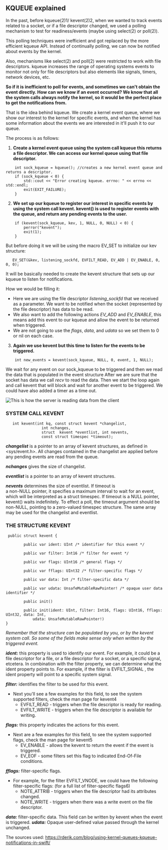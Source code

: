 ## KQUEUE explained
In the past, before kqueue(2)1/ kevent(2)2, when we wanted to track events related to a socket, or if a file descriptor changed, 
we used a polling mechanism to test for readiness/events (maybe using select(2) or poll(2)).

This polling techniques were inefficient and got replaced by the more efficient kqueue API. 
Instead of continually polling, we can now be notified about events by the kernel.

Also, mechanisms like select(2) and poll(2) were restricted to work with file descriptors. 
kqueue increases the range of operating systems events to monitor not only for file descriptors but also elements like signals, timers, network devices, etc.


**So if it is inefficient to poll for events, and sometimes we can't obtain the event directly. 
How can we know if an event occurred?
We know that all the system calls always notify the kernel, so it would be the perfect place to get the notifications from.**

That is the idea behind kqueue. We create a kernel event queue, where we show our interest to the kernel for specific events, 
and when the kernel has some information about the events we are interested in it'll push it to our queue.

The process is as follows:

1. **Create a kernel event queue using the system call kqueue this returns a file descriptor. We can access our kernel queue using that file descriptor.**
```
    int sock_kqueue = kqueue(); //creates a new kernel event queue and returns a descriptor.
    if (sock_kqueue < 0) {
        std::cout << "Error creating kqueue. errno: " << errno << std::endl;
        exit(EXIT_FAILURE);
    }
```
2. **We set up our kqueue to register our interest in specific events by using the system call kevent.
 kevent() is used to register events with the queue, and return any	pending events	to the user.**
```
    if (kevent(sock_kqueue, kev, 1, NULL, 0, NULL) < 0) {
        perror("kevent");
        exit(1);
    }
```
But before doing it we will be using the macro EV_SET to initialize our kev structure:
```
   EV_SET(&kev, listening_sockfd, EVFILT_READ, EV_ADD | EV_ENABLE, 0, 0, 0);
```
It will be basically  needed to create the kevent structure that sets up our kqueue to listen for notifications. 

How we would be filling it:
- Here we are using the file descriptor _listening_sockfd_ that we received as a parameter.
      We want to be notified when the socket (represented by the file descriptor) has data to be read. 
- We also want to add the following actions _EV_ADD_ and _EV_ENABLE_, this means add this event to our kqueue and allow the event to be returned when triggered. 
- We are not going to use the _flags_, _data_, and _udata_  so we set them to 0 or nil on each case.


3. **Again we use kevent but this time to listen for the events to be triggered.**
```
    int new_events = kevent(sock_kqueue, NULL, 0, event, 1, NULL);
```

We wait for any event on our sock_kqueue to be triggered and then we read the data that is populated in the event structure
After we are sure that the socket has data we call _recv_ to read the data. 
Then we start the loop again and call kevent that will block and wait for another event to be triggered. We could have also added a timer as a time out.

![This is how the server is reading data from the client](https://res.cloudinary.com/practicaldev/image/fetch/s--9LWaukAs--/c_limit%2Cf_auto%2Cfl_progressive%2Cq_auto%2Cw_880/https://dev-to-uploads.s3.amazonaws.com/uploads/articles/x3mz4y6hgctd40i6j0xd.png)

### SYSTEM CALL KEVENT

```
   int kevent(int kq, const struct kevent *changelist, 
                int nchanges,
                struct	kevent *eventlist, int nevents,
                const struct timespec *timeout);
```

   ***changelist*** is a pointer to an array of kevent
    structures, as defined in <sys/event.h>.  All changes contained in	the
    changelist	are applied before any pending events are read from the	queue.
  
   ***nchanges*** gives the	size of	changelist.
    
   ***eventlist*** is a pointer to an array of kevent structures.
   
   ***nevents***	determines the size of eventlist.  If timeout is	
    a non-NULL pointer, it specifies a maximum interval to wait
    for an event, which will be interpreted as	a struct timespec.  If timeout
    is	a NULL pointer,	kevent() waits indefinitely.  To effect	a poll,	the
    timeout argument should be	non-NULL, pointing to a	zero-valued timespec
    structure.	 The same array	may be used for	the changelist and eventlist.

### THE STRUCTURE KEVENT
```
 public struct kevent {

        public var ident: UInt /* identifier for this event */

        public var filter: Int16 /* filter for event */

        public var flags: UInt16 /* general flags */

        public var fflags: UInt32 /* filter-specific flags */

        public var data: Int /* filter-specific data */

        public var udata: UnsafeMutableRawPointer! /* opaque user data identifier */

        public init()

        public init(ident: UInt, filter: Int16, flags: UInt16, fflags: UInt32, data: Int,
            udata: UnsafeMutableRawPointer!)
}
```
_Remember that the structure can be populated by you, or by the kevent system call. 
So some of the fields make sense only when written by the triggered event._

***ident:*** this property is used to identify our event. 
For example, it could be a file descriptor for a file, or a file descriptor for a socket, or a specific signal, etcetera. 
In combination with the filter property, we can determine what the ident property points to.
For example, if the filter is EVFILT_SIGNAL , the ident property will point to a specific system signal.

***filter:*** identifies the filter to be used for this event.
- Next you'll see a few examples for this field, to see the system supported filters, check the man page for kevent4
    - EVFILT_READ - triggers when the file descriptor is ready for reading.
    - EVFILT_WRITE - triggers when the file descriptor is available for writing.

***flags:*** this property indicates the actions for this event.
- Next are a few examples for this field, to see the system supported flags, check the man page for kevent5
    - EV_ENABLE - allows the kevent to return the event if the event is triggered.
    - EV_EOF - some filters set this flag to indicated End-Of-File conditions.

***fflags:*** filter-specific flags.
- For example, for the filter EVFILT_VNODE, we could have the following filter-specific flags: (for a full list of filter-specific flags6)
    - NOTE_ATTRIB - triggers when the file descriptor had its attributes changed.
    - NOTE_WRITE - triggers when there was a write event on the file descriptor.

***data:*** filter-specific data. This field can be written by kevent when the event is triggered.
***udata:*** Opaque user-defined value passed through the kernel unchanged.                     

The sources used:
https://rderik.com/blog/using-kernel-queues-kqueue-notifications-in-swift/

